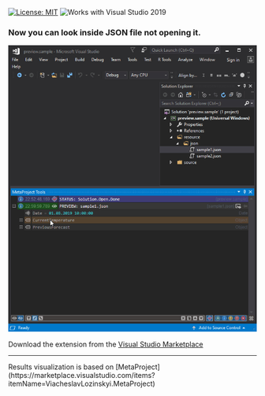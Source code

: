 [![License: MIT](https://img.shields.io/badge/License-MIT-green.svg)](LICENSE)
![Works with Visual Studio 2019](https://img.shields.io/static/v1.svg?label=VS&message=2019&color=5F2E96)

### Now you can look inside JSON file not opening it.

![Image](resource/video/Presentation1.gif)

Download the extension from the [Visual Studio Marketplace](https://marketplace.visualstudio.com/items?itemName=ViacheslavLozinskyi.Preview-JSON)
<hr>
Results visualization is based on [MetaProject](https://marketplace.visualstudio.com/items?itemName=ViacheslavLozinskyi.MetaProject)
